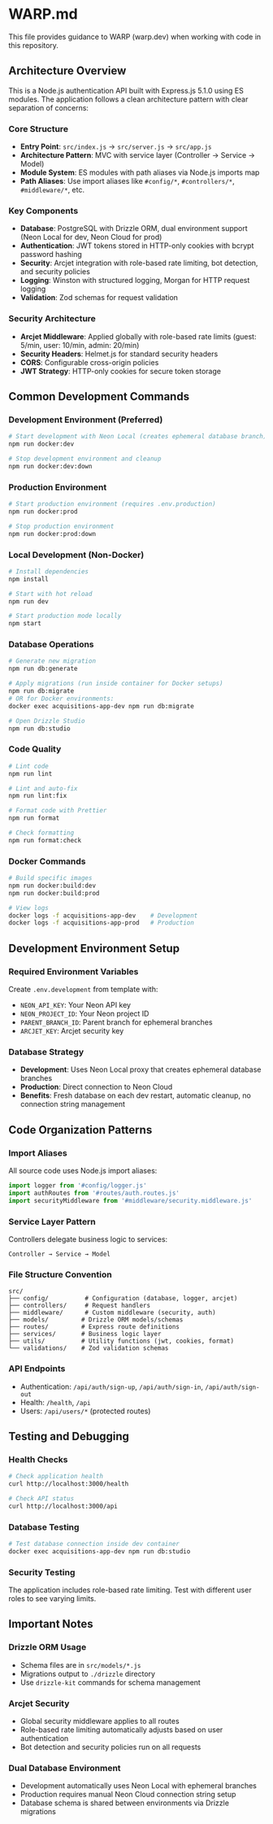 # WARP.md

This file provides guidance to WARP (warp.dev) when working with code in this repository.

## Architecture Overview

This is a Node.js authentication API built with Express.js 5.1.0 using ES modules. The application follows a clean architecture pattern with clear separation of concerns:

### Core Structure

- **Entry Point**: `src/index.js` → `src/server.js` → `src/app.js`
- **Architecture Pattern**: MVC with service layer (Controller → Service → Model)
- **Module System**: ES modules with path aliases via Node.js imports map
- **Path Aliases**: Use import aliases like `#config/*`, `#controllers/*`, `#middleware/*`, etc.

### Key Components

- **Database**: PostgreSQL with Drizzle ORM, dual environment support (Neon Local for dev, Neon Cloud for prod)
- **Authentication**: JWT tokens stored in HTTP-only cookies with bcrypt password hashing
- **Security**: Arcjet integration with role-based rate limiting, bot detection, and security policies
- **Logging**: Winston with structured logging, Morgan for HTTP request logging
- **Validation**: Zod schemas for request validation

### Security Architecture

- **Arcjet Middleware**: Applied globally with role-based rate limits (guest: 5/min, user: 10/min, admin: 20/min)
- **Security Headers**: Helmet.js for standard security headers
- **CORS**: Configurable cross-origin policies
- **JWT Strategy**: HTTP-only cookies for secure token storage

## Common Development Commands

### Development Environment (Preferred)

```bash
# Start development with Neon Local (creates ephemeral database branch)
npm run docker:dev

# Stop development environment and cleanup
npm run docker:dev:down
```

### Production Environment

```bash
# Start production environment (requires .env.production)
npm run docker:prod

# Stop production environment
npm run docker:prod:down
```

### Local Development (Non-Docker)

```bash
# Install dependencies
npm install

# Start with hot reload
npm run dev

# Start production mode locally
npm start
```

### Database Operations

```bash
# Generate new migration
npm run db:generate

# Apply migrations (run inside container for Docker setups)
npm run db:migrate
# OR for Docker environments:
docker exec acquisitions-app-dev npm run db:migrate

# Open Drizzle Studio
npm run db:studio
```

### Code Quality

```bash
# Lint code
npm run lint

# Lint and auto-fix
npm run lint:fix

# Format code with Prettier
npm run format

# Check formatting
npm run format:check
```

### Docker Commands

```bash
# Build specific images
npm run docker:build:dev
npm run docker:build:prod

# View logs
docker logs -f acquisitions-app-dev    # Development
docker logs -f acquisitions-app-prod   # Production
```

## Development Environment Setup

### Required Environment Variables

Create `.env.development` from template with:

- `NEON_API_KEY`: Your Neon API key
- `NEON_PROJECT_ID`: Your Neon project ID
- `PARENT_BRANCH_ID`: Parent branch for ephemeral branches
- `ARCJET_KEY`: Arcjet security key

### Database Strategy

- **Development**: Uses Neon Local proxy that creates ephemeral database branches
- **Production**: Direct connection to Neon Cloud
- **Benefits**: Fresh database on each dev restart, automatic cleanup, no connection string management

## Code Organization Patterns

### Import Aliases

All source code uses Node.js import aliases:

```javascript
import logger from '#config/logger.js'
import authRoutes from '#routes/auth.routes.js'
import securityMiddleware from '#middleware/security.middleware.js'
```

### Service Layer Pattern

Controllers delegate business logic to services:

```
Controller → Service → Model
```

### File Structure Convention

```
src/
├── config/          # Configuration (database, logger, arcjet)
├── controllers/     # Request handlers
├── middleware/      # Custom middleware (security, auth)
├── models/         # Drizzle ORM models/schemas
├── routes/         # Express route definitions
├── services/       # Business logic layer
├── utils/          # Utility functions (jwt, cookies, format)
└── validations/    # Zod validation schemas
```

### API Endpoints

- Authentication: `/api/auth/sign-up`, `/api/auth/sign-in`, `/api/auth/sign-out`
- Health: `/health`, `/api`
- Users: `/api/users/*` (protected routes)

## Testing and Debugging

### Health Checks

```bash
# Check application health
curl http://localhost:3000/health

# Check API status
curl http://localhost:3000/api
```

### Database Testing

```bash
# Test database connection inside dev container
docker exec acquisitions-app-dev npm run db:studio
```

### Security Testing

The application includes role-based rate limiting. Test with different user roles to see varying limits.

## Important Notes

### Drizzle ORM Usage

- Schema files are in `src/models/*.js`
- Migrations output to `./drizzle` directory
- Use `drizzle-kit` commands for schema management

### Arcjet Security

- Global security middleware applies to all routes
- Role-based rate limiting automatically adjusts based on user authentication
- Bot detection and security policies run on all requests

### Dual Database Environment

- Development automatically uses Neon Local with ephemeral branches
- Production requires manual Neon Cloud connection string setup
- Database schema is shared between environments via Drizzle migrations
